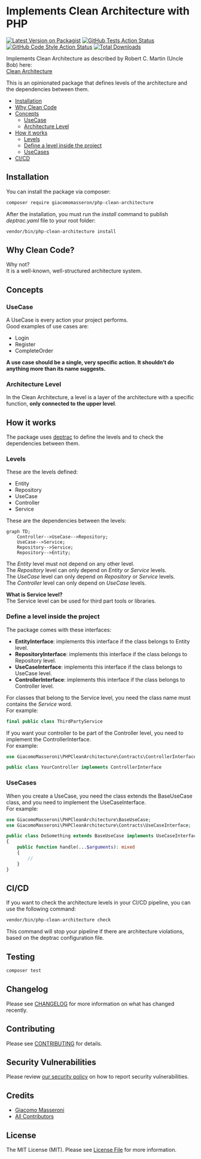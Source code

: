 # Implements Clean Architecture with PHP

[![Latest Version on Packagist](https://img.shields.io/packagist/v/giacomomasseron/php-clean-architecture.svg?style=flat-square)](https://packagist.org/packages/giacomomasseron/php-clean-architecture)
[![GitHub Tests Action Status](https://img.shields.io/github/actions/workflow/status/giacomomasseron/php-clean-architecture/run-tests.yml?branch=main&label=tests&style=flat-square)](https://github.com/giacomomasseron/php-clean-architecture/actions?query=workflow%3Arun-tests+branch%3Amain)
[![GitHub Code Style Action Status](https://img.shields.io/github/actions/workflow/status/giacomomasseron/php-clean-architecture/fix-php-code-style-issues.yml?branch=main&label=code%20style&style=flat-square)](https://github.com/giacomomasseron/php-clean-architecture/actions?query=workflow%3A"Fix+PHP+code+style+issues"+branch%3Amain)
[![Total Downloads](https://img.shields.io/packagist/dt/giacomomasseron/php-clean-architecture.svg?style=flat-square)](https://packagist.org/packages/giacomomasseron/php-clean-architecture)

Implements Clean Architecture as described by Robert C. Martin (Uncle Bob) here:    
[Clean Architecture](https://blog.cleancoder.com/uncle-bob/2012/08/13/the-clean-architecture.html)

This is an opinionated package that defines levels of the architecture and the dependencies between them.

- [Installation](#installation)
- [Why Clean Code](#Why-Clean-Code)
- [Concepts](#Concepts)
    - [UseCase](#UseCase)
    - [Architecture Level](#Architecture-Level)
- [How it works](#How-it-works)
    - [Levels](#Levels)
    - [Define a level inside the project](#Define-a-level-inside-the-project)
    - [UseCases](#UseCases)
- [CI/CD](#CICD)


## Installation

You can install the package via composer:

```bash
composer require giacomomasseron/php-clean-architecture
```

After the installation, you must run the *install* command to publish *deptrac.yaml* file to your root folder:
```bash
vendor/bin/php-clean-architecture install
```

## Why Clean Code?

Why not?  
It is a well-known, well-structured architecture system.

## Concepts

### UseCase

A UseCase is every action your project performs.  
Good examples of use cases are:
- Login
- Register
- CompleteOrder

**A use case should be a single, very specific action. It shouldn’t do anything more than its name suggests.**

### Architecture Level

In the Clean Architecture, a level is a layer of the architecture with a specific function, **only connected to the upper level**.

## How it works

The package uses [deptrac](https://github.com/deptrac/deptrac) to define the levels and to check the dependencies between them.  

### Levels

These are the levels defined:

- Entity
- Repository
- UseCase
- Controller
- Service

These are the dependencies between the levels:

```mermaid
graph TD;
    Controller-->UseCase-->Repository;
    UseCase-->Service;
    Repository-->Service;
    Repository-->Entity;
```

The *Entity* level must not depend on any other level.  
The *Repository* level can only depend on *Entity* or *Service* levels.  
The *UseCase* level can only depend on *Repository* or *Service* levels.  
The *Controller* level can only depend on *UseCase* levels.

**What is Service level?**  
The Service level can be used for third part tools or libraries.

### Define a level inside the project

The package comes with these interfaces:

- **EntityInterface**: implements this interface if the class belongs to Entity level.
- **RepositoryInterface**: implements this interface if the class belongs to Repository level.
- **UseCaseInterface**: implements this interface if the class belongs to UseCase level.
- **ControllerInterface**: implements this interface if the class belongs to Controller level.

For classes that belong to the Service level, you need the class name must contains the *Service* word.  
For example:  

```php
final public class ThirdPartyService
```


If you want your controller to be part of the Controller level, you need to implement the ControllerInterface.  
For example:

```php
use GiacomoMasseroni\PHPCleanArchitecture\Contracts\ControllerInterface;

public class YourController implements ControllerInterface
```

### UseCases

When you create a UseCase, you need the class extends the BaseUseCase class, and you need to implement the UseCaseInterface.  
For example:

```php
use GiacomoMasseroni\PHPCleanArchitecture\BaseUseCase;
use GiacomoMasseroni\PHPCleanArchitecture\Contracts\UseCaseInterface;

public class DoSomething extends BaseUseCase implements UseCaseInterface
{
    public function handle(...$arguments): mixed
    {
        //
    }
}
```


## CI/CD

If you want to check the architecture levels in your CI/CD pipeline, you can use the following command:

```bash
vendor/bin/php-clean-architecture check
```

This command will stop your pipeline if there are architecture violations, based on the deptrac configuration file.

## Testing

```bash
composer test
```

## Changelog

Please see [CHANGELOG](CHANGELOG.md) for more information on what has changed recently.

## Contributing

Please see [CONTRIBUTING](CONTRIBUTING.md) for details.

## Security Vulnerabilities

Please review [our security policy](../../security/policy) on how to report security vulnerabilities.

## Credits

- [Giacomo Masseroni](https://github.com/giacomomasseron)
- [All Contributors](../../contributors)

## License

The MIT License (MIT). Please see [License File](LICENSE.md) for more information.
